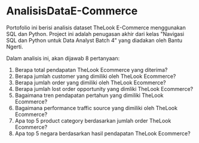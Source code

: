 # AnalisisDataE-Commerce
Portofolio ini berisi analisis dataset TheLook E-Commerce menggunakan SQL dan Python. Project ini adalah penugasan akhir dari kelas "Navigasi SQL dan Python untuk Data Analyst Batch 4" yang diadakan oleh Bantu Ngerti.

Dalam analisis ini, akan dijawab 8 pertanyaan:
1. Berapa total pendapatan TheLook Ecommerce yang diterima?
2. Berapa jumlah customer yang dimiliki oleh TheLook Ecommerce?
3. Berapa jumlah order yang dimiliki oleh TheLook Ecommerce?
4. Berapa jumlah lost order opportunity yang dimliki TheLook Ecommerce?
5. Bagaimana tren pendapatan pertahun yang dimiliki TheLook Ecommerce?
6. Bagaimana performance traffic source yang dimiliki oleh TheLook Ecommerce?
7. Apa top 5 product category berdasarkan jumlah order TheLook Ecommerce?
8. Apa top 5 negara berdasarkan hasil pendapatan TheLook Ecommerce?
